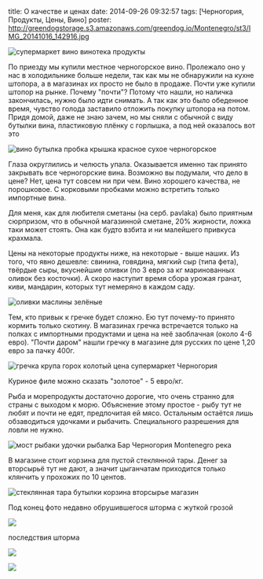 title: О качестве и ценах
date: 2014-09-26 09:32:57
tags: [Черногория, Продукты, Цены, Вино]
poster: http://greendogstorage.s3.amazonaws.com/greendog.io/Montenegro/st3/IMG_20141016_142916.jpg

![супермаркет вино винотека продукты](http://greendogstorage.s3.amazonaws.com/greendog.io/Montenegro/st3/IMG_20141016_142916.jpg)

По приезду мы купили местное черногорское вино. Пролежало оно у нас в холодильнике больше недели, так как мы не обнаружили на кухне штопора, а в магазинах их просто не было в продаже. Почти уже купили штопор на рынке. Почему "почти"? Потому что нашли, но наличка закончилась, нужно было идти снимать. А так как это было обеденное время, чувство голода заставило отложить покупку штопора на потом. Придя домой, даже не знаю зачем, но мы сняли с обычной с виду бутылки вина, пластиковую плёнку с горлышка, а под ней оказалось вот это

![вино бутылка пробка крышка красное сухое черногорское](http://greendogstorage.s3.amazonaws.com/greendog.io/Montenegro/st3/IMAG1855.jpg)

Глаза округлились и челюсть упала. Оказывается именно так принято закрывать все черногорские вина. Возможно вы подумали, что дело в цене? Нет, цена тут совсем ни при чем. Вино хорошего качества, не порошковое. С корковыми пробками можно встретить только импортные вина.

Для меня, как для любителя сметаны (на серб. pavlaka) было приятным сюрпризом, что в обычной магазинной сметане, 20% жирности, ложка таки может стоять. Она как будто взбита и ни малейшего привкуса крахмала.

Цены на некоторые продукты ниже, на некоторые - выше наших. Из того, что явно дешевле: свинина, говядина, мягкий сыр (типа фета), твёрдые сыры, вкуснейшие оливки (по 3 евро за кг маринованных оливок без косточки). А скоро наступит время сбора урожая гранат, киви, мандарин, которых тут немеряно в каждом саду.

![оливки маслины зелёные](http://greendogstorage.s3.amazonaws.com/greendog.io/Montenegro/st3/IMAG1854.jpg)

Тем, кто привык к гречке будет сложно. Ею тут почему-то принято кормить только скотину. В магазинах гречка встречается только на полках с импортными продуктами и цена на неё заоблачная (около 4-6 евро). "Почти даром" нашли гречку в магазине для русских по цене 1,20 евро за пачку 400г.

![гречка крупа горох колотый цена супермаркет Черногория](http://greendogstorage.s3.amazonaws.com/greendog.io/Montenegro/st3/IMG_20141007_201345.jpg)

Куриное филе можно сказать "золотое" - 5 евро/кг.

Рыба и морепродукты достаточно дорогие, что очень странно для страны с выходом к морю. Объяснение этому простое - рыбу тут не любят и почти не едят, предпочитая ей мясо. Остальным остаётся лишь обзаводиться удочками и рыбачить. Специального разрешения для ловли не нужно.

![мост рыбаки удочки рыбалка Бар Черногория Montenegro река](http://greendogstorage.s3.amazonaws.com/greendog.io/Montenegro/st3/Bridge.JPG)

В магазине стоит корзина для пустой стеклянной тары. Денег за вторсырьё тут не дают, а значит цыганчатам приходится только клянчить у прохожих по 10 центов.

![стеклянная тара бутылки корзина вторсырье магазин](http://greendogstorage.s3.amazonaws.com/greendog.io/Montenegro/st3/BasketButtle.jpg)

Под конец фото недавно обрушившегося шторма с жуткой грозой

![](http://greendogstorage.s3.amazonaws.com/greendog.io/Montenegro/st3/IMG_8450.JPG)

последствия шторма

![](http://greendogstorage.s3.amazonaws.com/greendog.io/Montenegro/st3/IMG_8480.JPG)

![](http://greendogstorage.s3.amazonaws.com/greendog.io/Montenegro/st3/IMG_8481.JPG)

